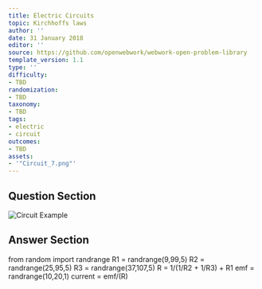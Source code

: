 ```yaml
---
title: Electric Circuits
topic: Kirchhoffs laws
author: ''
date: 31 January 2018
editor: ''
source: https://github.com/openwebwork/webwork-open-problem-library
template_version: 1.1
type: ''
difficulty:
- TBD
randomization:
- TBD
taxonomy:
- TBD
tags:
- electric
- circuit
outcomes:
- TBD
assets:
- '"Circuit_7.png"'
---
```


## Question Section 

![Circuit Example]("Circuit_7.png")





## Answer Section

from random import randrange
R1 = randrange(9,99,5)
R2 = randrange(25,95,5)
R3 = randrange(37,107,5)
R = 1/(1/R2 + 1/R3) + R1
emf = randrange(10,20,1)
current = emf/(R)
